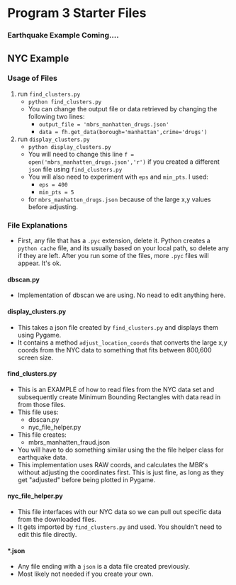Program 3 Starter Files
=======================

### Earthquake Example Coming....

## NYC Example 

### Usage of Files

1. run `find_clusters.py` 
    - `python find_clusters.py` 
    - You can change the output file or data retrieved by changing the following two lines:
        - `output_file = 'mbrs_manhatten_drugs.json'`
        - `data = fh.get_data(borough='manhattan',crime='drugs')`
2. run `display_clusters.py`
    - `python display_clusters.py`
    - You will need to change this line `f = open('mbrs_manhatten_drugs.json','r')` if you created a different `json` file using `find_clusters.py`
    - You will also need to experiment with `eps` and `min_pts`. I used:
        - `eps = 400`
        - `min_pts = 5`
    - for `mbrs_manhatten_drugs.json` because of the large x,y values before adjusting.

### File Explanations

- First, any file that has a `.pyc` extension, delete it. Python creates a `python cache` file, and its usually based on your local path, so delete any if they are left. After you run some of the files, more `.pyc` files will appear. It's ok.

#### dbscan.py
- Implementation of dbscan we are using. No nead to edit anything here.

#### display_clusters.py
- This takes a json file created by `find_clusters.py` and displays them using Pygame.
- It contains a method `adjust_location_coords` that converts the large x,y coords from the NYC data to something that fits between 800,600 screen size.

#### find_clusters.py
- This is an EXAMPLE of how to read files from the NYC data set and subsequently create Minimum Bounding Rectangles with data read in from those files. 
- This file uses:
    - dbscan.py
    - nyc_file_helper.py
- This file creates:
    - mbrs_manhatten_fraud.json
- You will have to do something similar using the the file helper class for earthquake data.
- This implementation uses RAW coords, and calculates the MBR's without adjusting the coordinates first. This is just fine, as long as they get "adjusted" before being plotted in Pygame.

#### nyc_file_helper.py
- This file interfaces with our NYC data so we can pull out specific data from the downloaded files.
- It gets imported by `find_clusters.py` and used. You shouldn't need to edit this file directly.

#### *.json
- Any file ending with a `json` is a data file created previously. 
- Most likely not needed if you create your own. 

